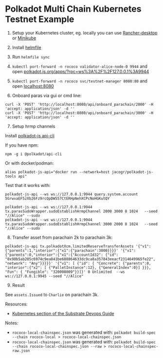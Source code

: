 # Polkadot Multi Chain Kubernetes Testnet Example

1. Setup your Kubernetes cluster, eg. locally you can use [Rancher-desktop](https://rancherdesktop.io/) or [Minikube](https://minikube.sigs.k8s.io/)

2. Install [helmfile](https://github.com/roboll/helmfile)

3. Run `helmfile sync`

4. `kubectl port-forward -n rococo validator-alice-node-0 9944` and open [polkadot.js.org/apps/?rpc=ws%3A%2F%2F127.0.0.1%3A9944](https://polkadot.js.org/apps/?rpc=ws%3A%2F%2F127.0.0.1%3A9944#/explorer)

5. `kubectl port-forward -n rococo svc/testnet-manager 8080:80` and open [localhost:8080](http://localhost:8080/)

6. Onboard paras via gui or cmd line:

```
curl -X 'POST' 'http://localhost:8080/api/onboard_parachain/2000' -H 'accept: application/json' -d ''
curl -X 'POST' 'http://localhost:8080/api/onboard_parachain/3000' -H 'accept: application/json' -d ''
```

7. Setup hrmp channels

Install [polkadot-js api-cli](https://github.com/polkadot-js/tools/tree/master/packages/api-cli)

If you have npm:
```
npm -g i @polkadot/api-cli
```

Or with docker/podman:
```
alias polkadot-js-api="docker run --network=host jacogr/polkadot-js-tools api"
```

Test that it works with:
```
polkadot-js-api --ws ws://127.0.0.1:9944 query.system.account 5GrwvaEF5zXb26Fz9rcQpDWS57CtERHpNehXCPcNoHGKutQY
```

```
polkadot-js-api --ws ws://127.0.0.1:9944 tx.parasSudoWrapper.sudoEstablishHrmpChannel 2000 3000 8 1024   --seed "//Alice" --sudo
polkadot-js-api --ws ws://127.0.0.1:9944 tx.parasSudoWrapper.sudoEstablishHrmpChannel 3000 2000 8 1024   --seed "//Alice" --sudo
```

8. Transfer asset from parachain 2k to parachain 3k:

```
polkadot-js-api tx.polkadotXcm.limitedReserveTransferAssets '{"v1":{"parents":1,"interior":{"x1":{"parachain":3000}}}}' '{"v1":{"parents":0,"interior":{"x1":{"AccountId32": {"id": "0x90b5ab205c6974c9ea841be688864633dc9ca8a357843eeacf2314649965fe22", "network": "Any"}}}}}' '{"v1": [ {"id": { "Concrete": {"parents":0, "interior":{"x2": [ {"PalletInstance":12}, {"GeneralIndex":0}] }}}, "Fun": { "Fungible": "320008009"}}]}' 0 Unlimited  --ws ws://127.0.0.1:9945 --seed "//Alice"
```

9. Result

See ```assets.Issued``` to ```Charlie``` on parachain 3k. 




Resources:

- [Kubernetes section of the Substrate Devops Guide](https://paritytech.github.io/devops-guide/kubernetes/index.html)

Notes:

- `rococo-local-chainspec.json` was generated with: `polkadot build-spec --chain rococo-local > rococo-local-chainspec.json`
- `rococo-local-chainspec.json` was generated with: `polkadot build-spec --chain rococo-local-chainspec.json --raw > rococo-local-chainspec-raw.json`
